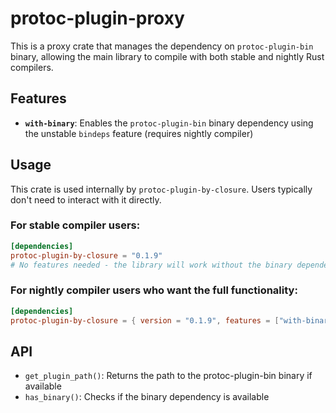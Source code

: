 # protoc-plugin-proxy

This is a proxy crate that manages the dependency on `protoc-plugin-bin` binary, allowing the main library to compile with both stable and nightly Rust compilers.

## Features

- **`with-binary`**: Enables the `protoc-plugin-bin` binary dependency using the unstable `bindeps` feature (requires nightly compiler)

## Usage

This crate is used internally by `protoc-plugin-by-closure`. Users typically don't need to interact with it directly.

### For stable compiler users:
```toml
[dependencies]
protoc-plugin-by-closure = "0.1.9"
# No features needed - the library will work without the binary dependency
```

### For nightly compiler users who want the full functionality:
```toml
[dependencies]
protoc-plugin-by-closure = { version = "0.1.9", features = ["with-binary"] }
```

## API

- `get_plugin_path()`: Returns the path to the protoc-plugin-bin binary if available
- `has_binary()`: Checks if the binary dependency is available
